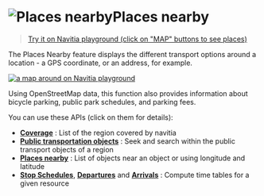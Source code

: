 <a name="nearby"></a>![Places nearby](/images/places_nearby.png)Places nearby
==================================

>[Try it on Navitia playground (click on "MAP" buttons to see places)](http://canaltp.github.io/navitia-playground/play.html?request=https%3A%2F%2Fapi.navitia.io%2Fv1%2Fcoverage%2Fsandbox%2Fstop_areas%2Fstop_area%3ARAT%3ASA%3ACAMPO%2Fplaces_nearby&token=3b036afe-0110-4202-b9ed-99718476c2e0)

The Places Nearby feature displays the different transport options around a location - a GPS coordinate, 
or an address, for example.

[![a map around on Navitia playground](playground_places_nearby.png)](http://canaltp.github.io/navitia-playground/play.html?request=https%3A%2F%2Fapi.navitia.io%2Fv1%2Fcoverage%2Fsandbox%2Fcoord%2F2.32794%253B48.817184%2Fplaces_nearby%3F&token=3b036afe-0110-4202-b9ed-99718476c2e0)

Using OpenStreetMap data, this function also provides information about bicycle parking, public park schedules, and parking fees.

You can use these APIs (click on them for details):

-   **[Coverage](#coverage)** : List of the region covered by navitia
-   **[Public transportation objects](#pt-ref)** : Seek and search within the public transport objects of a region
-   **[Places nearby](#places-nearby-api)** :  List of objects near an object or using longitude and latitude
-   **[Stop Schedules](#stop-schedules)**, **[Departures](#departures)** and **[Arrivals](#arrivals)** : 
Compute time tables for a given resource


